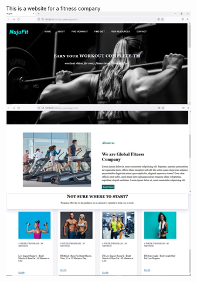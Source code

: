 ﻿This is a website for a fitness company
![Readme1](https://github.com/ujuhope/Gym_website/blob/main/photos/Readme1.JPG)
![Readme2](https://github.com/ujuhope/Gym_website/blob/main/photos/Readme2.JPG)
![Readme3](https://github.com/ujuhope/Gym_website/blob/main/photos/Readme3.JPG)
